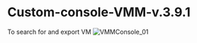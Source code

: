 # Custom-console-VMM-v.3.9.1
 To search for and export VM
![VMMConsole_01](https://user-images.githubusercontent.com/30699602/105719732-37ebef00-5f55-11eb-8b97-09de9a7a8f34.jpg)
